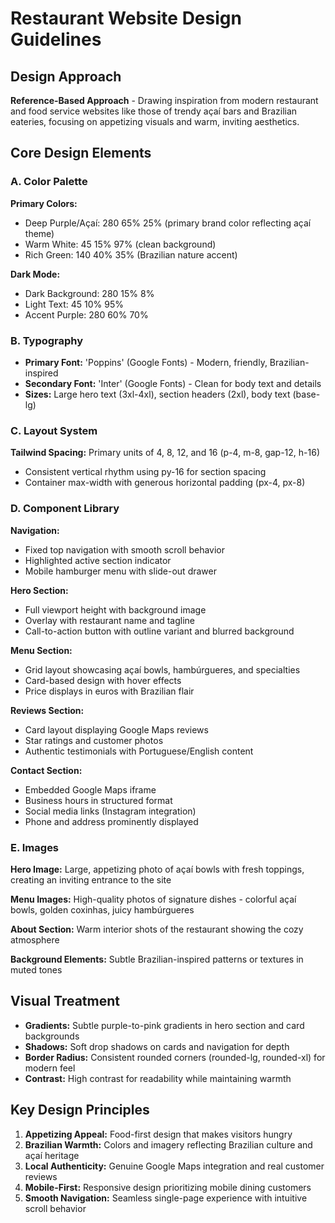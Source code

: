 # Restaurant Website Design Guidelines

## Design Approach
**Reference-Based Approach** - Drawing inspiration from modern restaurant and food service websites like those of trendy açaí bars and Brazilian eateries, focusing on appetizing visuals and warm, inviting aesthetics.

## Core Design Elements

### A. Color Palette
**Primary Colors:**
- Deep Purple/Açaí: 280 65% 25% (primary brand color reflecting açaí theme)
- Warm White: 45 15% 97% (clean background)
- Rich Green: 140 40% 35% (Brazilian nature accent)

**Dark Mode:**
- Dark Background: 280 15% 8%
- Light Text: 45 10% 95%
- Accent Purple: 280 60% 70%

### B. Typography
- **Primary Font:** 'Poppins' (Google Fonts) - Modern, friendly, Brazilian-inspired
- **Secondary Font:** 'Inter' (Google Fonts) - Clean for body text and details
- **Sizes:** Large hero text (3xl-4xl), section headers (2xl), body text (base-lg)

### C. Layout System
**Tailwind Spacing:** Primary units of 4, 8, 12, and 16 (p-4, m-8, gap-12, h-16)
- Consistent vertical rhythm using py-16 for section spacing
- Container max-width with generous horizontal padding (px-4, px-8)

### D. Component Library

**Navigation:**
- Fixed top navigation with smooth scroll behavior
- Highlighted active section indicator
- Mobile hamburger menu with slide-out drawer

**Hero Section:**
- Full viewport height with background image
- Overlay with restaurant name and tagline
- Call-to-action button with outline variant and blurred background

**Menu Section:**
- Grid layout showcasing açaí bowls, hambúrgueres, and specialties
- Card-based design with hover effects
- Price displays in euros with Brazilian flair

**Reviews Section:**
- Card layout displaying Google Maps reviews
- Star ratings and customer photos
- Authentic testimonials with Portuguese/English content

**Contact Section:**
- Embedded Google Maps iframe
- Business hours in structured format
- Social media links (Instagram integration)
- Phone and address prominently displayed

### E. Images

**Hero Image:** Large, appetizing photo of açaí bowls with fresh toppings, creating an inviting entrance to the site

**Menu Images:** High-quality photos of signature dishes - colorful açaí bowls, golden coxinhas, juicy hambúrgueres

**About Section:** Warm interior shots of the restaurant showing the cozy atmosphere

**Background Elements:** Subtle Brazilian-inspired patterns or textures in muted tones

## Visual Treatment
- **Gradients:** Subtle purple-to-pink gradients in hero section and card backgrounds
- **Shadows:** Soft drop shadows on cards and navigation for depth
- **Border Radius:** Consistent rounded corners (rounded-lg, rounded-xl) for modern feel
- **Contrast:** High contrast for readability while maintaining warmth

## Key Design Principles
1. **Appetizing Appeal:** Food-first design that makes visitors hungry
2. **Brazilian Warmth:** Colors and imagery reflecting Brazilian culture and açaí heritage
3. **Local Authenticity:** Genuine Google Maps integration and real customer reviews
4. **Mobile-First:** Responsive design prioritizing mobile dining customers
5. **Smooth Navigation:** Seamless single-page experience with intuitive scroll behavior